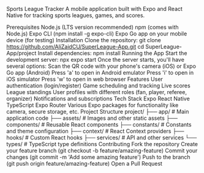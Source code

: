 Sports League Tracker
A mobile application built with Expo and React Native for tracking sports leagues, games, and scores.

Prerequisites
Node.js (LTS version recommended)
npm (comes with Node.js)
Expo CLI (npm install -g expo-cli)
Expo Go app on your mobile device (for testing)
Installation
Clone the repository:
git clone https://github.com/AliZaidCU/SuperLeague-App.git
cd SuperLeague-App/project
Install dependencies:
npm install
Running the App
Start the development server:
npx expo start
Once the server starts, you'll have several options:
Scan the QR code with your phone's camera (iOS) or Expo Go app (Android)
Press 'a' to open in Android emulator
Press 'i' to open in iOS simulator
Press 'w' to open in web browser
Features
User authentication (login/register)
Game scheduling and tracking
Live scores
League standings
User profiles with different roles (fan, player, referee, organizer)
Notifications and subscriptions
Tech Stack
Expo
React Native
TypeScript
Expo Router
Various Expo packages for functionality like camera, secure storage, etc.
Project Structure
project/
├── app/              # Main application code
├── assets/           # Images and other static assets
├── components/       # Reusable React components
├── constants/        # Constants and theme configuration
├── context/          # React Context providers
├── hooks/            # Custom React hooks
├── services/         # API and other services
└── types/            # TypeScript type definitions
Contributing
Fork the repository
Create your feature branch (git checkout -b feature/amazing-feature)
Commit your changes (git commit -m 'Add some amazing feature')
Push to the branch (git push origin feature/amazing-feature)
Open a Pull Request

